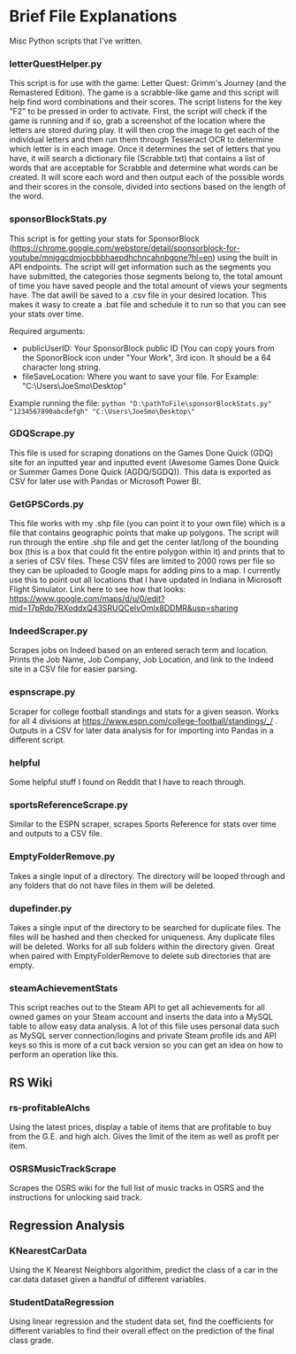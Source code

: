 # Brief File Explanations
Misc Python scripts that I've written.

### letterQuestHelper.py

This script is for use with the game: Letter Quest: Grimm's Journey (and the Remastered Edition).  The game is a scrabble-like game and this script will help find word combinations and their scores.  The script listens for the key "F2" to be pressed in order to activate.  First, the script will check if the game is running and if so, grab a screenshot of the location where the letters are stored during play.  It will then crop the image to get each of the individual letters and then run them through Tesseract OCR to determine which letter is in each image.  Once it determines the set of letters that you have, it will search a dictionary file (Scrabble.txt) that contains a list of words that are acceptable for Scrabble and determine what words can be created.  It will score each word and then output each of the possible words and their scores in the console, divided into sections based on the length of the word.  

### sponsorBlockStats.py

This script is for getting your stats for SponsorBlock (https://chrome.google.com/webstore/detail/sponsorblock-for-youtube/mnjggcdmjocbbbhaepdhchncahnbgone?hl=en) using the built in API endpoints.  The script will get information such as the segments you have submitted, the categories those segments belong to, the total amount of time you have saved people and the total amount of views your segments have.  The dat awill be saved to a .csv file in your desired location.  This makes it wasy to create a .bat file and schedule it to run so that you can see your stats over time.

Required arguments:
- publicUserID: Your SponsorBlock public ID (You can copy yours from the SponorBlock icon under "Your Work", 3rd icon.  It should be a 64 character long string.
- fileSaveLocation: Where you want to save your file.  For Example: "C:\Users\JoeSmo\Desktop\"

Example running the file: `python "D:\pathToFile\sponsorBlockStats.py" "1234567890abcdefgh" "C:\Users\JoeSmo\Desktop\"`

### GDQScrape.py

This file is used for scraping donations on the Games Done Quick (GDQ) site for an inputted year and inputted event (Awesome Games Done Quick or Summer Games Done Quick (AGDQ/SGDQ)).  This data is exported as CSV for later use with Pandas or Microsoft Power BI.

### GetGPSCords.py

This file works with my .shp file (you can point it to your own file) which is a file that contains geographic points that make up polygons.  The script will run through the entire .shp file and get the center lat/long of the bounding box (this is a box that could fit the entire polygon within it) and prints that to a series of CSV files.  These CSV files are limited to 2000 rows per file so they can be uploaded to Google maps for adding pins to a map.  I currently use this to point out all locations that I have updated in Indiana in Microsoft Flight Simulator.  Link here to see how that looks: https://www.google.com/maps/d/u/0/edit?mid=17pRdp7RXoddxQ43SRUQCeIvOmlx8DDMR&usp=sharing

### IndeedScraper.py

Scrapes jobs on Indeed based on an entered serach term and location.  Prints the Job Name, Job Company, Job Location, and link to the Indeed site in a CSV file for easier parsing.

### espnscrape.py

Scraper for college football standings and stats for a given season.  Works for all 4 divisions at https://www.espn.com/college-football/standings/_/ . Outputs in a CSV for later data analysis for for importing into Pandas in a different script.

### helpful

Some helpful stuff I found on Reddit that I have to reach through.

### sportsReferenceScrape.py

Similar to the ESPN scraper, scrapes Sports Reference for stats over time and outputs to a CSV file.

### EmptyFolderRemove.py

Takes a single input of a directory.  The directory will be looped through and any folders that do not have files in them will be deleted.

### dupefinder.py

Takes a single input of the directory to be searched for duplicate files.  The files will be hashed and then checked for uniqueness.  Any duplicate files will be deleted.  Works for all sub folders within the directory given.  Great when paired with EmptyFolderRemove to delete sub directories that are empty.

### steamAchievementStats

This script reaches out to the Steam API to get all achievements for all owned games on your Steam account and inserts the data into a MySQL table to allow easy data analysis.  A lot of this fiile uses personal data such as MySQL server connection/logins and private Steam profile ids and API keys so this is more of a cut back version so you can get an idea on how to perform an operation like this.

## RS Wiki

### rs-profitableAlchs

Using the latest prices, display a table of items that are profitable to buy from the G.E. and high alch.  Gives the limit of the item as well as profit per item.

### OSRSMusicTrackScrape

Scrapes the OSRS wiki for the full list of music tracks in OSRS and the instructions for unlocking said track.

## Regression Analysis

### KNearestCarData

Using the K Nearest Neighbors algorithim, predict the class of a car in the car.data dataset given a handful of different variables.

### StudentDataRegression

Using linear regression and the student data set, find the coefficients for different variables to find their overall effect on the prediction of the final class grade. 
